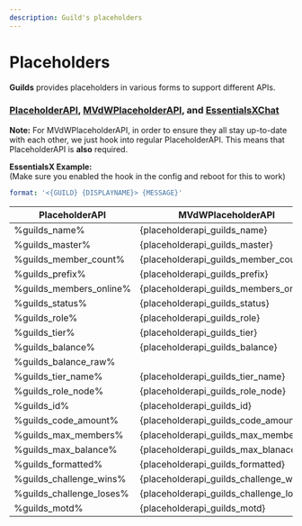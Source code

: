 ```yaml
---
description: Guild's placeholders
---
```


# Placeholders

**Guilds** provides placeholders in various forms to support different APIs.

### [PlaceholderAPI](https://placeholderapi.com), [MVdWPlaceholderAPI](https://www.spigotmc.org/resources/11182/), and [EssentialsXChat](https://www.spigotmc.org/resources/9089/)

**Note:** For MVdWPlaceholderAPI, in order to ensure they all stay up-to-date with each other, we just hook into regular PlaceholderAPI. This means that PlaceholderAPI is **also** required.

**EssentialsX Example:** \
(Make sure you enabled the hook in the config and reboot for this to work)

```yaml
format: '<{GUILD} {DISPLAYNAME}> {MESSAGE}'
```

| PlaceholderAPI             | MVdWPlaceholderAPI                         | EssentialsXChat           |
| -------------------------- | ------------------------------------------ | ------------------------- |
| %guilds\_name%             | {placeholderapi\_guilds\_name}             | {GUILD}                   |
| %guilds\_master%           | {placeholderapi\_guilds\_master}           | {GUILD\_MASTER}           |
| %guilds\_member\_count%    | {placeholderapi\_guilds\_member\_count}    | {GUILD\_MEMBER\_COUNT}    |
| %guilds\_prefix%           | {placeholderapi\_guilds\_prefix}           | {GUILD\_PREFIX}           |
| %guilds\_members\_online%  | {placeholderapi\_guilds\_members\_online}  | {GUILD\_MEMBERS\_ONLINE}  |
| %guilds\_status%           | {placeholderapi\_guilds\_status}           | {GUILD\_STATUS}           |
| %guilds\_role%             | {placeholderapi\_guilds\_role}             | {GUILD\_ROLE}             |
| %guilds\_tier%             | {placeholderapi\_guilds\_tier}             |                           |
| %guilds\_balance%          | {placeholderapi\_guilds\_balance}          |                           |
| %guilds\_balance\_raw%     |                                            |                           |
| %guilds\_tier\_name%       | {placeholderapi\_guilds\_tier\_name}       |                           |
| %guilds\_role\_node%       | {placeholderapi\_guilds\_role\_node}       |                           |
| %guilds\_id%               | {placeholderapi\_guilds\_id}               |                           |
| %guilds\_code\_amount%     | {placeholderapi\_guilds\_code\_amount}     |                           |
| %guilds\_max\_members%     | {placeholderapi\_guilds\_max\_members}     |                           |
| %guilds\_max\_balance%     | {placeholderapi\_guilds\_max\_blanace}     |                           |
| %guilds\_formatted%        | {placeholderapi\_guilds\_formatted}        | {GUILD\_FORMATTED}        |
| %guilds\_challenge\_wins%  | {placeholderapi\_guilds\_challenge\_wins}  | {GUILD\_CHALLENGE\_WINS}  |
| %guilds\_challenge\_loses% | {placeholderapi\_guilds\_challenge\_loses} | {GUILD\_CHALLENGE\_LOSES} |
| %guilds\_motd%             | {placeholderapi\_guilds\_motd}             |                           |

